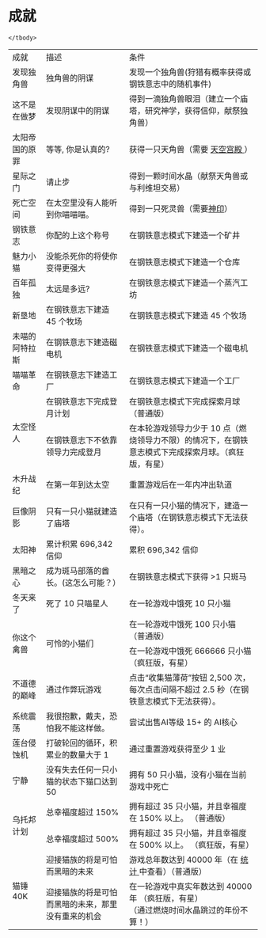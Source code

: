 # 成就
<table>
	<tbody>
		<tr>
			<td class="em" style="text-align: left; ">
						成就
			</td>
			<td class="em" style="text-align: left; ">
						描述
			</td>
			<td class="em" style="text-align: left; ">
						条件
			</td>
		</tr>
		<tr>
			<td style="text-align: left; ">
						发现独角兽
			</td>
			<td style="text-align: left; ">
						独角兽的阴谋
			</td>
			<td style="text-align: left; ">
						发现一个独角兽(狩猎有概率获得或钢铁意志中的随机事件)
			</td>
		</tr>
		<tr>
			<td style="text-align: left; ">
						这不是在做梦
			</td>
			<td style="text-align: left; ">
						发现阴谋中的阴谋
			</td>
			<td style="text-align: left; ">
						得到一滴独角兽眼泪（建立一个庙塔，研究神学，获得信仰，献祭独角兽）
			</td>
		</tr>
		<tr>
			<td style="text-align: left; ">
						太阳帝国的原罪
			</td>
			<td style="text-align: left; ">
						等等, 你是认真的?
			</td>
			<td style="text-align: left; ">
						获得一只天角兽（需要
				<a href="?file=001-猫咪百科/06-宗教/001-庙塔#天空宫殿">
							天空宫殿
				</a>
						）
			</td>
		</tr>
		<tr>
			<td style="text-align: left; ">
						星际之门
			</td>
			<td style="text-align: left; ">
						请止步
			</td>
			<td style="text-align: left; ">
						得到一颗时间水晶（献祭天角兽或与利维坦交易）
			</td>
		</tr>
		<tr>
			<td style="text-align: left; ">
						死亡空间
			</td>
			<td style="text-align: left; ">
						在太空里没有人能听到你喵喵喵。
			</td>
			<td style="text-align: left; ">
						得到一只死灵兽（需要<a href="?file=001-猫咪百科/06-宗教/001-庙塔#神印">神印</a>）
			</td>
		</tr>
		<tr>
			<td style="text-align: left; ">
						钢铁意志
			</td>
			<td style="text-align: left; ">
						你配的上这个称号
			</td>
			<td style="text-align: left; ">
						在钢铁意志模式下建造一个矿井
			</td>
		</tr>
		<tr>
			<td style="text-align: left; ">
						魅力小猫
			</td>
			<td style="text-align: left; ">
						没能杀死你的将使你变得更强大
			</td>
			<td style="text-align: left; ">
						在钢铁意志模式下建造一个仓库
			</td>
		</tr>
		<tr>
			<td style="text-align: left; ">
						百年孤独
			</td>
			<td style="text-align: left; ">
						太远是多远?
			</td>
			<td style="text-align: left; ">
						在钢铁意志模式下建造一个蒸汽工坊
			</td>
		</tr>
		<tr>
			<td style="text-align: left; ">
						新垦地
			</td>
			<td style="text-align: left; ">
						在钢铁意志下建造 45 个牧场
			</td>
			<td style="text-align: left; ">
						在钢铁意志模式下建造 45 个牧场
			</td>
		</tr>
		<tr>
			<td style="text-align: left; ">
						未喵的阿特拉斯
			</td>
			<td style="text-align: left; ">
						在钢铁意志下建造磁电机
			</td>
			<td style="text-align: left; ">
						在钢铁意志模式下建造一个磁电机
			</td>
		</tr>
		<tr>
			<td style="text-align: left; ">
						喵喵革命
			</td>
			<td style="text-align: left; ">
						在钢铁意志下建造工厂
			</td>
			<td style="text-align: left; ">
						在钢铁意志模式下建造一个工厂
			</td>
		</tr>
		<tr>
			<td rowspan="2" style="text-align: left; ">
						太空怪人
			</td>
			<td style="text-align: left; ">
						在钢铁意志下完成登月计划
			</td>
			<td style="text-align: left; ">
						在钢铁意志模式下完成探索月球（普通版）
			</td>
		</tr>
		<tr>
			<td style="text-align: left; ">
						在钢铁意志下不依靠领导力完成登月
			</td>
			<td style="text-align: left; ">
						在本轮游戏领导力少于 10 点（燃烧领导力不限）的情况下，在钢铁意志模式下完成探索月球。（疯狂版，有星）
			</td>
		</tr>
		<tr>
			<td style="text-align: left; ">
						木升战纪
			</td>
			<td style="text-align: left; ">
						在第一年到达太空
			</td>
			<td style="text-align: left; ">
						重置游戏后在一年内冲出轨道
			</td>
		</tr>
		<tr>
			<td style="text-align: left; ">
						巨像阴影
			</td>
			<td style="text-align: left; ">
						只有一只小猫就建造了庙塔
			</td>
			<td style="text-align: left; ">
						在只有一只小猫的情况下，建造一个庙塔（在钢铁意志模式下无法获得）。
			</td>
		</tr>
		<tr>
			<td style="text-align: left; ">
						太阳神
			</td>
			<td style="text-align: left; ">
						累计积累 696,342 信仰
			</td>
			<td style="text-align: left; ">
						累积 696,342 信仰
			</td>
		</tr>
		<tr>
			<td style="text-align: left; ">
						黑暗之心
			</td>
			<td style="text-align: left; ">
						成为斑马部落的酋长。(这怎么可能？）
			</td>
			<td style="text-align: left; ">
						在钢铁意志模式下获得 >1 只斑马
			</td>
		</tr>
		<tr>
			<td style="text-align: left; ">
						冬天来了
			</td>
			<td style="text-align: left; ">
						死了 10 只喵星人
			</td>
			<td style="text-align: left; ">
						在一轮游戏中饿死 10 只小猫
			</td>
		</tr>
		<tr>
			<td rowspan="2" style="text-align: left; ">
						你这个禽兽
			</td>
			<td rowspan="2" style="text-align: left; ">
						可怜的小猫们
			</td>
			<td style="text-align: left; ">
						在一轮游戏中饿死 100 只小猫 （普通版）
			</td>
		</tr>
			<td style="text-align: left; ">
						在一轮游戏中饿死 666666 只小猫 （疯狂版，有星）
			</td>
		</tr>
		<tr>
			<td style="text-align: left; ">
						不道德的巅峰
			</td>
			<td style="text-align: left; ">
						通过作弊玩游戏
			</td>
			<td style="text-align: left; ">
						点击“收集猫薄荷”按钮 2,500 次，每次点击间隔不超过 2.5 秒（在钢铁意志模式下无法获得）。
			</td>
		</tr>
		<tr>
			<td style="text-align: left; ">
						系统震荡
			</td>
			<td style="text-align: left; ">
						我很抱歉，戴夫，恐怕我不能这样做。
			</td>
			<td style="text-align: left; ">
						尝试出售AI等级 15+ 的 AI核心
			</td>
		</tr>
		<tr>
			<td style="text-align: left; ">
						莲台侵蚀机
			</td>
			<td style="text-align: left; ">
						打破轮回的循环，积累业的数量大于 1
			</td>
			<td style="text-align: left; ">
						通过重置游戏获得至少 1 业
			</td>
		</tr>
		<tr>
			<td style="text-align: left; ">
						宁静
			</td>
			<td style="text-align: left; ">
						没有失去任何一只小猫的状态下猫口达到 50
			</td>
			<td style="text-align: left; ">
						拥有 50 只小猫，没有小猫在当前游戏中死亡
			</td>
		</tr>
		<tr>
			<td rowspan="2" style="text-align: left; ">
						乌托邦计划
			</td>
			<td style="text-align: left; ">
						总幸福度超过 150%
			</td>
			<td style="text-align: left; ">
						拥有超过 35 只小猫，并且幸福度在 150% 以上。
						（普通版）
			</td>
		</tr>
		<tr>
			<td style="text-align: left; ">
						总幸福度超过 500%
			</td>
			<td style="text-align: left; ">
						拥有超过 35 只小猫，并且幸福度在 500% 以上。
						（疯狂版，有星）
			</td>
		</tr>
		<tr>
			<td rowspan="2" style="text-align: left; ">
						猫锤 40K
			</td>
			<td style="text-align: left; ">
						迎接猫族的将是可怕而黑暗的未来
			</td>
			<td style="text-align: left; ">
						游戏总年数达到 40000 年（在
				<a href="?file=001-猫咪百科/10-统计">
							统计
				</a>
						中查看）（普通版）
			</td>
		</tr>
		<tr>
			<td style="text-align: left; ">
					迎接猫族的将是可怕而黑暗的未来，那里没有重来的机会
			</td>
			<td style="text-align: left; ">
						在一轮游戏中真实年数达到 40000 年
						（疯狂版，有星）
				<br style="clear:both">
						（通过燃烧时间水晶跳过的年份不算！）
			</td>
		</tr>
	
	</tbody>
</table>
